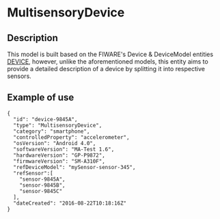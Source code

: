 # MultisensoryDevice 

## Description

This model is built based on the FIWARE's Device & DeviceModel entities [DEVICE](../Device), however, unlike the aforementioned models, this entity aims to provide a detailed description of a device by splitting it into respective sensors.

## Example of use

```
{
  "id": "device-9845A",
  "type": "MultisensoryDevice",
  "category": "smartphone",
  "controlledProperty": "accelerometer",
  "osVersion": "Android 4.0",
  "softwareVersion": "MA-Test 1.6",
  "hardwareVersion": "GP-P9872",
  "firmwareVersion": "SM-A310F",
  "refDeviceModel": "mySensor-sensor-345",
  "refSensor":[
    "sensor-9845A",
    "sensor-9845B",
    "sensor-9845C"
  ],
  "dateCreated": "2016-08-22T10:18:16Z"
}
```
